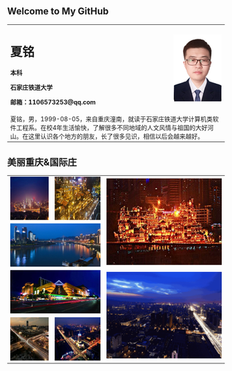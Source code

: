 ## Welcome to My GitHub

<table border="0" align="center">
  <tr>
    <td width="75%">
      <h1>夏铭</h1>
      <p><b>本科</b></p>
      <p><b>石家庄铁道大学</b></p>
      <p><b>邮箱：1106573253@qq.com</b></p>
    </td>
    <td width="25%">
      <img src="xm1_120.png" width="100%">
    </td>
  </tr>
  
  <tr>
    <td colspan=2>
    夏铭，男，1999-08-05，来自重庆潼南，就读于石家庄铁道大学计算机类软件工程系。在校4年生活愉快，了解很多不同地域的人文风情与祖国的大好河山。在这里认识各个地方的朋友，长了很多见识，相信以后会越来越好。
    </td>
   </tr>
</table>



## 美丽重庆&国际庄
<table align="center" border="0">
  <tr>
    <td>
      <img src="images/南山一棵树1.jpg" width="100%" alt="南山一棵树" height="100">
    </td>
    <td>
      <img src="images/洪崖洞2.jpg" width="100%" alt="洪崖洞" height="100">
    </td>
    <td rowspan="2">
      <img src="images/洪崖洞.jpg" width="100%" alt="洪崖洞" height="200">
    </td>
  </tr>
  
  <tr>
    <td colspan="2">
       <img src="images/jlj1.jpg" width="100%" alt="嘉陵江" height="100">
    </td>
  </tr>
  
  <tr>
    <td colspan="2">
       <img src="images/gjz3.jpg" width="100%" height="100">
    </td>
    <td rowspan="2">
      <img src="images/国际庄1.gif" width="100%" height="200">
    </td>
  </tr>
  
  <tr>
    <td>
      <img src="images/gjz4.jpg" width="100%" height="100">
    </td>
    <td>
      <img src="images/gjz.jpg" width="100%" height="100">
    </td>
  </tr>
</table>

## 

## 

## 


